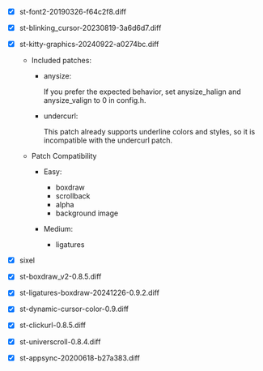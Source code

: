 - [x] st-font2-20190326-f64c2f8.diff

- [x] st-blinking_cursor-20230819-3a6d6d7.diff

- [x] st-kitty-graphics-20240922-a0274bc.diff
    - Included patches:
        - anysize:

            If you prefer the expected behavior, set anysize_halign and anysize_valign to 0 in config.h.

        - undercurl:

            This patch already supports underline colors and styles, so it is incompatible with the undercurl patch.

    - Patch Compatibility
        - Easy:
            - boxdraw
            - scrollback
            - alpha
            - background image

        - Medium:
            - ligatures

- [x] sixel

- [x] st-boxdraw_v2-0.8.5.diff

- [x] st-ligatures-boxdraw-20241226-0.9.2.diff

- [x] st-dynamic-cursor-color-0.9.diff

- [x] st-clickurl-0.8.5.diff

- [x] st-universcroll-0.8.4.diff

- [x] st-appsync-20200618-b27a383.diff

